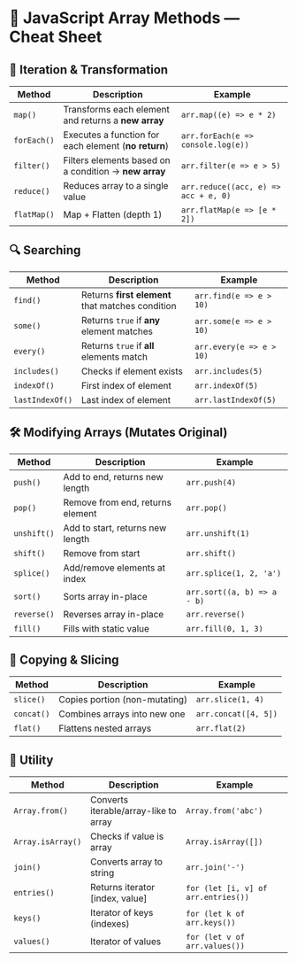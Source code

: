 
# 📘 JavaScript Array Methods — Cheat Sheet

## 🔁 Iteration & Transformation

| Method | Description | Example |
|--------|-------------|---------|
| `map()` | Transforms each element and returns a **new array** | `arr.map((e) => e * 2)` |
| `forEach()` | Executes a function for each element (**no return**) | `arr.forEach(e => console.log(e))` |
| `filter()` | Filters elements based on a condition → **new array** | `arr.filter(e => e > 5)` |
| `reduce()` | Reduces array to a single value | `arr.reduce((acc, e) => acc + e, 0)` |
| `flatMap()` | Map + Flatten (depth 1) | `arr.flatMap(e => [e * 2])` |

## 🔍 Searching

| Method | Description | Example |
|--------|-------------|---------|
| `find()` | Returns **first element** that matches condition | `arr.find(e => e > 10)` |
| `some()` | Returns `true` if **any** element matches | `arr.some(e => e > 10)` |
| `every()` | Returns `true` if **all** elements match | `arr.every(e => e > 10)` |
| `includes()` | Checks if element exists | `arr.includes(5)` |
| `indexOf()` | First index of element | `arr.indexOf(5)` |
| `lastIndexOf()` | Last index of element | `arr.lastIndexOf(5)` |

## 🛠️ Modifying Arrays (Mutates Original)

| Method | Description | Example |
|--------|-------------|---------|
| `push()` | Add to end, returns new length | `arr.push(4)` |
| `pop()` | Remove from end, returns element | `arr.pop()` |
| `unshift()` | Add to start, returns new length | `arr.unshift(1)` |
| `shift()` | Remove from start | `arr.shift()` |
| `splice()` | Add/remove elements at index | `arr.splice(1, 2, 'a')` |
| `sort()` | Sorts array in-place | `arr.sort((a, b) => a - b)` |
| `reverse()` | Reverses array in-place | `arr.reverse()` |
| `fill()` | Fills with static value | `arr.fill(0, 1, 3)` |

## 🧱 Copying & Slicing

| Method | Description | Example |
|--------|-------------|---------|
| `slice()` | Copies portion (non-mutating) | `arr.slice(1, 4)` |
| `concat()` | Combines arrays into new one | `arr.concat([4, 5])` |
| `flat()` | Flattens nested arrays | `arr.flat(2)` |

## 🧪 Utility

| Method | Description | Example |
|--------|-------------|---------|
| `Array.from()` | Converts iterable/array-like to array | `Array.from('abc')` |
| `Array.isArray()` | Checks if value is array | `Array.isArray([])` |
| `join()` | Converts array to string | `arr.join('-')` |
| `entries()` | Returns iterator [index, value] | `for (let [i, v] of arr.entries())` |
| `keys()` | Iterator of keys (indexes) | `for (let k of arr.keys())` |
| `values()` | Iterator of values | `for (let v of arr.values())` |
